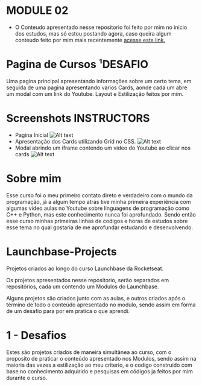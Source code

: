 # MODULE 02

- O Conteudo apresentado nesse repositorio foi feito por mim no inicio dos estudos, mas só estou postando agora, caso queira algum conteudo feito por mim mais recentemente [acesse este link.](https://github.com/viniciussoares982/Launchbase-Module05)

# Pagina de Cursos ¹DESAFIO 

Uma pagina principal apresentando informações sobre um certo tema, em seguida de uma pagina apresentando varios Cards, aonde cada um abre um modal com um link do Youtube.
Layout e Estilização feitos por mim.

# Screenshots INSTRUCTORS
- Pagina Inicial
![Alt text](https://i.ibb.co/f09X4v3/Captura-de-Tela-13.png "Pag Inicial")
- Apresentação dos Cards utilizando Grid no CSS.
![Alt text](https://i.ibb.co/bP9cCTY/Captura-de-Tela-14.png "Cards")
- Modal abrindo um iframe contendo um video do Youtube ao clicar nos cards
![Alt text](https://i.ibb.co/k3LNN89/Captura-de-Tela-15.png "Modal")



# Sobre mim
Esse curso foi o meu primeiro contato direto e verdadeiro com o mundo da programação, já a algum tempo atrás tive minha primeira experiência com algumas video aulas no Youtube sobre linguagens de programação como C++ e Python, mas este conhecimento nunca foi aprofundado. Sendo então esse curso minhas primeiras linhas de codigos e horas de estudos sobre esse tema no qual gostaria de me aprofundar estudando e desenvolvendo.

# Launchbase-Projects
Projetos criados ao longo do curso Launchbase da Rocketseat.

Os projetos apresentados nesse repositorio, serão separados em repositórios, cada um contendo um Modulos do Launchbase.

Alguns projetos são criados junto com as aulas, e outros criados após o término de todo o conteúdo apresentado no modulo, sendo assim em forma de um desafio para por em pratica o que aprendi.


# 1 - Desafios
Estes são projetos criados de maneira simultânea ao curso, com o proposito de praticar o conteúdo apresentado nos Modulos, sendo assim na maioria das vezes a estilização ao meu criterio, e o codigo construido com base no conhecimento adquirido e pesquisas em códigos ja feitos por mim durante o curso.
